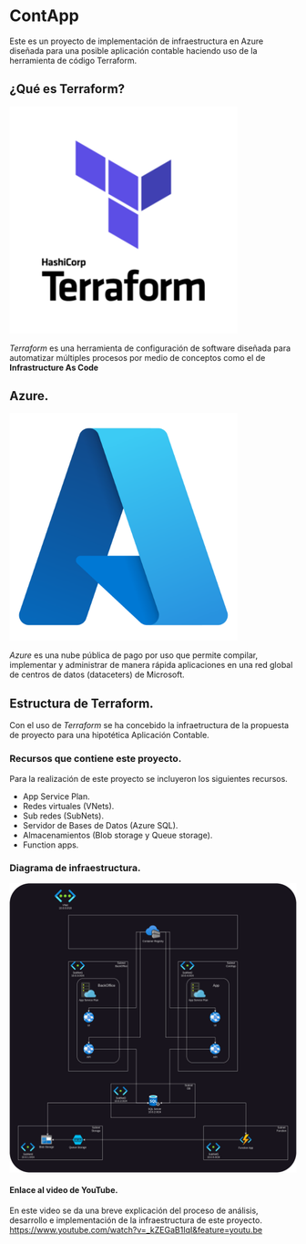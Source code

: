 # ContApp

Este es un proyecto de implementación de infraestructura en Azure diseñada para una posible aplicación contable haciendo uso de la herramienta de código Terraform.

## ¿Qué es Terraform?

<img src="/img/Logo-Terraform.png" style="width: 400px; heigth: 400px">

*Terraform* es una herramienta de configuración de software diseñada para automatizar múltiples procesos  por medio de conceptos como el de **Infrastructure As Code**

## Azure.

<img src="/img/Logo-Azure.png" style="width: 400px; heigth: 400px">

*Azure* es una nube pública de pago por uso que permite compilar, implementar y administrar de manera rápida aplicaciones en una red global de centros de datos (dataceters) de Microsoft.

## Estructura de Terraform.
Con el uso de *Terraform* se ha concebido la infraetructura de la propuesta de proyecto para una hipotética Aplicación Contable.

### Recursos que contiene este proyecto.
Para la realización de este proyecto se incluyeron los siguientes recursos.
* App Service Plan.
* Redes virtuales (VNets).
* Sub redes (SubNets).
* Servidor de Bases de Datos (Azure SQL).
* Almacenamientos (Blob storage y Queue storage).
* Function apps.

### Diagrama de infraestructura.

<img src="/img/Infraestructura.png">

#### Enlace al video de YouTube.
En este video se da una breve explicación del proceso de análisis, desarrollo e implementación de la infraestructura de este proyecto.
https://www.youtube.com/watch?v=_kZEGaB1IqI&feature=youtu.be